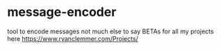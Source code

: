 # message-encoder
tool to encode messages not much else to say 
BETAs for all my projects here https://www.ryanclemmer.com/Projects/
